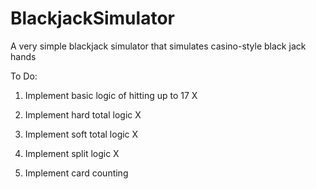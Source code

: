 # BlackjackSimulator
A very simple blackjack simulator that simulates casino-style black jack hands 

To Do:

1. Implement basic logic of hitting up to 17 X

2. Implement hard total logic X

3. Implement soft total logic X

4. Implement split logic X

5. Implement card counting 

